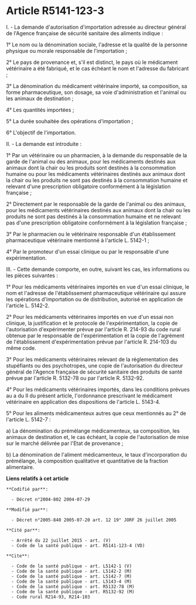 # Article R5141-123-3

I. - La demande d'autorisation d'importation adressée au directeur général de l'Agence française de sécurité sanitaire des
aliments indique :

1° Le nom ou la dénomination sociale, l'adresse et la qualité de la personne physique ou morale responsable de
l'importation ;

2° Le pays de provenance et, s'il est distinct, le pays où le médicament vétérinaire a été fabriqué, et le cas échéant le nom
et l'adresse du fabricant ;

3° La dénomination du médicament vétérinaire importé, sa composition, sa forme pharmaceutique, son dosage, sa voie
d'administration et l'animal ou les animaux de destination ;

4° Les quantités importées ;

5° La durée souhaitée des opérations d'importation ;

6° L'objectif de l'importation.

II. - La demande est introduite :

1° Par un vétérinaire ou un pharmacien, à la demande du responsable de la garde de l'animal ou des animaux, pour les
médicaments destinés aux animaux dont la chair ou les produits sont destinés à la consommation humaine ou pour les
médicaments vétérinaires destinés aux animaux dont la chair ou les produits ne sont pas destinés à la consommation humaine et
relevant d'une prescription obligatoire conformément à la législation française ;

2° Directement par le responsable de la garde de l'animal ou des animaux, pour les médicaments vétérinaires destinés aux
animaux dont la chair ou les produits ne sont pas destinés à la consommation humaine et ne relevant pas d'une prescription
obligatoire conformément à la législation française ;

3° Par le pharmacien ou le vétérinaire responsable d'un établissement pharmaceutique vétérinaire mentionné à l'article L.
5142-1 ;

4° Par le promoteur d'un essai clinique ou par le responsable d'une expérimentation.

III. - Cette demande comporte, en outre, suivant les cas, les informations ou les pièces suivantes :

1° Pour les médicaments vétérinaires importés en vue d'un essai clinique, le nom et l'adresse de l'établissement
pharmaceutique vétérinaire qui assure les opérations d'importation ou de distribution, autorisé en application de l'article
L. 5142-2.

2° Pour les médicaments vétérinaires importés en vue d'un essai non clinique, la justification et le protocole de
l'expérimentation, la copie de l'autorisation d'expérimenter prévue par l'article R. 214-93 du code rural obtenue par le
responsable de l'expérimentation et la copie de l'agrément de l'établissement d'expérimentation prévue par l'article R.
214-103 du même code.

3° Pour les médicaments vétérinaires relevant de la réglementation des stupéfiants ou des psychotropes, une copie de
l'autorisation du directeur général de l'Agence française de sécurité sanitaire des produits de santé prévue par l'article R.
5132-78 ou par l'article R. 5132-92.

4° Pour les médicaments vétérinaires importés, dans les conditions prévues au a du II du présent article, l'ordonnance
prescrivant le médicament vétérinaire en application des dispositions de l'article L. 5143-4.

5° Pour les aliments médicamenteux autres que ceux mentionnés au 2° de l'article L. 5142-7 :

a) La dénomination du prémélange médicamenteux, sa composition, les animaux de destination et, le cas échéant, la copie de
l'autorisation de mise sur le marché délivrée par l'Etat de provenance ;

b) La dénomination de l'aliment médicamenteux, le taux d'incorporation du prémélange, la composition qualitative et
quantitative de la fraction alimentaire.

**Liens relatifs à cet article**

	**Codifié par**:

	  - Décret n°2004-802 2004-07-29

	**Modifié par**:

	  - Décret n°2005-840 2005-07-20 art. 12 19° JORF 26 juillet 2005

	**Cité par**:

	  - Arrêté du 22 juillet 2015 - art. (V)
	  - Code de la santé publique - art. R5141-123-4 (VD)

	**Cite**:

	  - Code de la santé publique - art. L5142-1 (V)
	  - Code de la santé publique - art. L5142-2 (M)
	  - Code de la santé publique - art. L5142-7 (M)
	  - Code de la santé publique - art. L5143-4 (M)
	  - Code de la santé publique - art. R5132-78 (M)
	  - Code de la santé publique - art. R5132-92 (M)
	  - Code rural R214-93, R214-103
